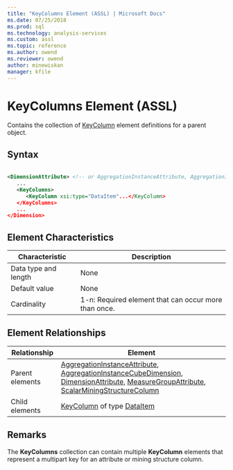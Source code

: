 ```yaml
---
title: "KeyColumns Element (ASSL) | Microsoft Docs"
ms.date: 07/25/2018
ms.prod: sql
ms.technology: analysis-services
ms.custom: assl
ms.topic: reference
ms.author: owend
ms.reviewer: owend
author: minewiskan
manager: kfile
---
```

# KeyColumns Element (ASSL)

  Contains the collection of [KeyColumn](objects/keycolumn-element-assl.md) element definitions for a parent object.  
  
## Syntax  
  
```xml  
  
<DimensionAttribute> <!-- or AggregationInstanceAttribute, AggregationInstanceCubeDimension, MeasureGroupAttribute, ScalarMiningStructureColumn -->  
   ...  
   <KeyColumns>  
      <KeyColumn xsi:type="DataItem"...</KeyColumn>  
   </KeyColumns>  
   ...  
</Dimension>  
```  
  
## Element Characteristics  
  
|Characteristic|Description|  
|--------------------|-----------------|  
|Data type and length|None|  
|Default value|None|  
|Cardinality|1-n: Required element that can occur more than once.|  
  
## Element Relationships  
  
|Relationship|Element|  
|------------------|-------------|  
|Parent elements|[AggregationInstanceAttribute](data-type/aggregationinstanceattribute-data-type-assl.md), [AggregationInstanceCubeDimension](data-type/aggregationinstancecubedimension-data-type-assl.md), [DimensionAttribute](data-type/dimensionattribute-data-type-assl.md), [MeasureGroupAttribute](data-type/measuregroupattribute-data-type-assl.md), [ScalarMiningStructureColumn](data-type/scalarminingstructurecolumn-data-type-assl.md)|  
|Child elements|[KeyColumn](objects/keycolumn-element-assl.md) of type [DataItem](data-type/dataitem-data-type-assl.md)|  
  
## Remarks  
 The **KeyColumns** collection can contain multiple **KeyColumn** elements that represent a multipart key for an attribute or mining structure column.  
